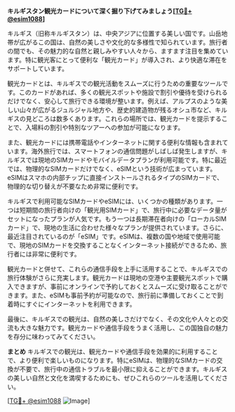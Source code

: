 **キルギスタン観光カードについて深く掘り下げてみましょう[[TG💪+ @esim1088](https://t.me/s/esim1088)]**

キルギス（旧称キルギスタン）は、中央アジアに位置する美しい国です。山岳地帯が広がるこの国は、自然の美しさや文化的な多様性で知られています。旅行者の間でも、その魅力的な自然と親しみやすい人々から、ますます注目を集めています。特に観光客にとって便利な「観光カード」が導入され、より快適な滞在をサポートしています。

観光カードとは、キルギスでの観光活動をスムーズに行うための重要なツールです。このカードがあれば、多くの観光スポットや施設で割引や優待を受けられるだけでなく、安心して旅行できる環境が整います。例えば、アルプスのような美しい山々が広がるジュルジャル地方や、歴史的建造物が残るオシュ市など、キルギスの見どころは数多くあります。これらの場所では、観光カードを提示することで、入場料の割引や特別なツアーへの参加が可能になります。

また、観光カードには携帯電話やインターネットに関する便利な情報も含まれています。海外旅行では、スマートフォンの通信問題がしばしば発生しますが、キルギスでは現地のSIMカードやモバイルデータプランが利用可能です。特に最近では、物理的なSIMカードだけでなく、eSIMという技術が広まっています。eSIMはスマホの内部チップに直接インストールされるタイプのSIMカードで、物理的な切り替えが不要なため非常に便利です。

キルギスで利用可能なSIMカードやeSIMには、いくつかの種類があります。一つは短期間の旅行者向けの「観光用SIMカード」で、旅行中に必要なデータ量がセットになったプランが人気です。もう一つは長期滞在者向けの「ローカルSIMカード」で、現地の生活に合わせた様々なプランが提供されています。さらに、最近注目されているのが「eSIM」です。eSIMは、複数の国や地域で使用可能で、現地のSIMカードを交換することなくインターネット接続ができるため、旅行者には非常に便利です。

観光カードと併せて、これらの通信手段を上手に活用することで、キルギスでの旅行体験がさらに充実します。観光カードは現地の空港や主要観光スポットで購入できますが、事前にオンラインで予約しておくとスムーズに受け取ることができます。また、eSIMも事前予約が可能なので、旅行前に準備しておくことで到着時にすぐにインターネットを利用できます。

最後に、キルギスでの観光は、自然の美しさだけでなく、その文化や人々との交流も大きな魅力です。観光カードや通信手段をうまく活用し、この国独自の魅力を存分に味わってみてください。

**まとめ**
キルギスでの観光は、観光カードや通信手段を効果的に利用することで、より便利で楽しいものになります。特にeSIMは、物理的なSIMカードの交換が不要で、旅行中の通信トラブルを最小限に抑えることができます。キルギスの美しい自然と文化を満喫するためにも、ぜひこれらのツールを活用してください。

[[TG💪+ @esim1088](https://t.me/s/esim1088) ![Image](https://i.postimg.cc/Y0z9fWf4/image.png)]